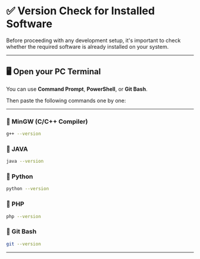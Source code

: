 # ✅ Version Check for Installed Software

Before proceeding with any development setup, it's important to check whether the required software is already installed on your system.

---

## 🖥️ Open your PC Terminal

You can use **Command Prompt**, **PowerShell**, or **Git Bash**.

Then paste the following commands one by one:

---

### 🔹 MinGW (C/C++ Compiler)
```bash
g++ --version
```
### 🔹 JAVA
```bash
java --version
```
### 🔹 Python
```bash
python --version
```

### 🔹 PHP
```bash
php --version
```


### 🔹 Git Bash
```bash
git --version
```

---
